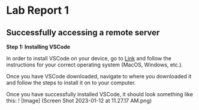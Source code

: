 # Lab Report 1
## Successfully accessing a remote server

**Step 1: Installing VSCode**

In order to install VSCode on your device, go to [Link](https://code.visualstudio.com/) and
follow the instructions for your correct operating system (MacOS, Windows, etc.).

Once you have VSCode downloaded, navigate to where you downloaded it and follow the steps to
install it on to your computer.

Once you have successfully installed VSCode, it should look something like this: 
! [Image] (Screen Shot 2023-01-12 at 11.27.17 AM.png)
